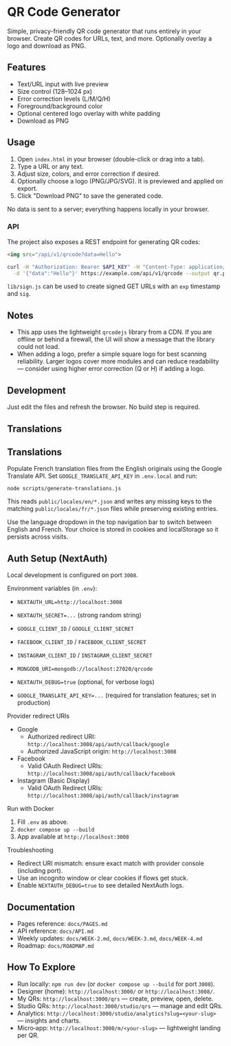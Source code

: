 # QR Code Generator

Simple, privacy-friendly QR code generator that runs entirely in your browser. Create QR codes for URLs, text, and more. Optionally overlay a logo and download as PNG.

## Features

- Text/URL input with live preview
- Size control (128–1024 px)
- Error correction levels (L/M/Q/H)
- Foreground/background color
- Optional centered logo overlay with white padding
- Download as PNG

## Usage

1. Open `index.html` in your browser (double-click or drag into a tab).
2. Type a URL or any text.
3. Adjust size, colors, and error correction if desired.
4. Optionally choose a logo (PNG/JPG/SVG). It is previewed and applied on export.
5. Click "Download PNG" to save the generated code.

No data is sent to a server; everything happens locally in your browser.

### API

The project also exposes a REST endpoint for generating QR codes:

```html
<img src="/api/v1/qrcode?data=Hello">
```

```bash
curl -H "Authorization: Bearer $API_KEY" -H "Content-Type: application/json" \
  -d '{"data":"Hello"}' https://example.com/api/v1/qrcode --output qr.png
```

`lib/sign.js` can be used to create signed GET URLs with an `exp` timestamp and `sig`.

## Notes

- This app uses the lightweight `qrcodejs` library from a CDN. If you are offline or behind a firewall, the UI will show a message that the library could not load.
- When adding a logo, prefer a simple square logo for best scanning reliability. Larger logos cover more modules and can reduce readability — consider using higher error correction (Q or H) if adding a logo.

## Development

Just edit the files and refresh the browser. No build step is required.


## Translations
## Translations

Populate French translation files from the English originals using the Google Translate API. Set `GOOGLE_TRANSLATE_API_KEY` in `.env.local` and run:

```
node scripts/generate-translations.js
```

This reads `public/locales/en/*.json` and writes any missing keys to the matching `public/locales/fr/*.json` files while preserving existing entries.

Use the language dropdown in the top navigation bar to switch between English and French. Your choice is stored in cookies and localStorage so it persists across visits.

## Auth Setup (NextAuth)

Local development is configured on port `3008`.

Environment variables (in `.env`):
- `NEXTAUTH_URL=http://localhost:3008`


- `NEXTAUTH_SECRET=...` (strong random string)
- `GOOGLE_CLIENT_ID` / `GOOGLE_CLIENT_SECRET`
- `FACEBOOK_CLIENT_ID` / `FACEBOOK_CLIENT_SECRET`
- `INSTAGRAM_CLIENT_ID` / `INSTAGRAM_CLIENT_SECRET`
- `MONGODB_URI=mongodb://localhost:27020/qrcode`
- `NEXTAUTH_DEBUG=true` (optional, for verbose logs)
- `GOOGLE_TRANSLATE_API_KEY=...` (required for translation features; set in production)

Provider redirect URIs
- Google
  - Authorized redirect URI: `http://localhost:3008/api/auth/callback/google`
  - Authorized JavaScript origin: `http://localhost:3008`
- Facebook
  - Valid OAuth Redirect URIs: `http://localhost:3008/api/auth/callback/facebook`
- Instagram (Basic Display)
  - Valid OAuth Redirect URIs: `http://localhost:3008/api/auth/callback/instagram`

Run with Docker
1. Fill `.env` as above.
2. `docker compose up --build`
3. App available at `http://localhost:3008`

Troubleshooting
- Redirect URI mismatch: ensure exact match with provider console (including port).
- Use an incognito window or clear cookies if flows get stuck.
- Enable `NEXTAUTH_DEBUG=true` to see detailed NextAuth logs.

## Documentation

- Pages reference: `docs/PAGES.md`
- API reference: `docs/API.md`
- Weekly updates: `docs/WEEK-2.md`, `docs/WEEK-3.md`, `docs/WEEK-4.md`
- Roadmap: `docs/ROADMAP.md`

## How To Explore

- Run locally: `npm run dev` (or `docker compose up --build` for port `3008`).
- Designer (home): `http://localhost:3000/` or `http://localhost:3008/`.
- My QRs: `http://localhost:3000/qrs` — create, preview, open, delete.
- Studio QRs: `http://localhost:3000/studio/qrs` — manage and edit QRs.
- Analytics: `http://localhost:3000/studio/analytics?slug=<your-slug>` — insights and charts.
- Micro‑app: `http://localhost:3000/m/<your-slug>` — lightweight landing per QR.
